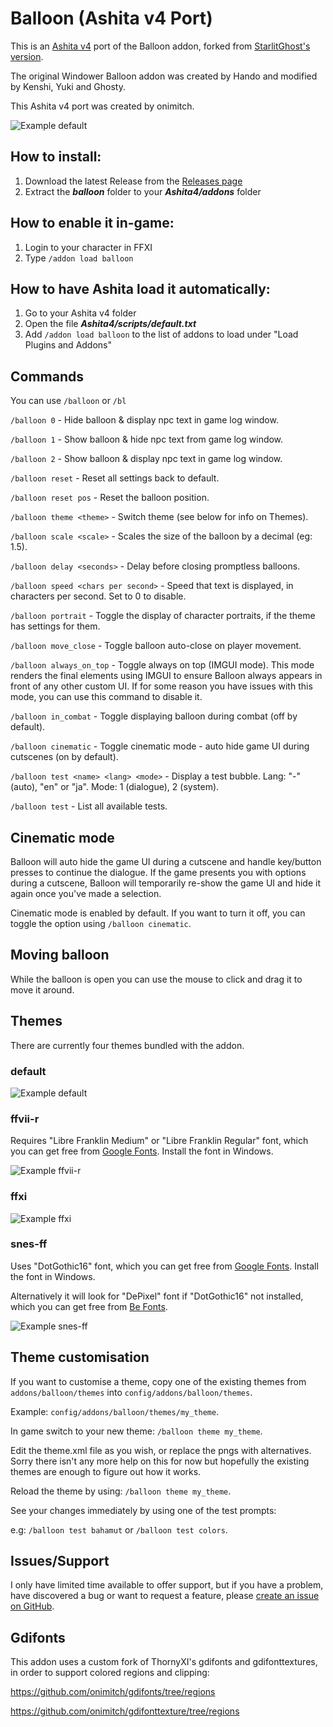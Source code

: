 # Balloon (Ashita v4 Port)

This is an [Ashita v4](https://github.com/AshitaXI/Ashita-v4beta) port of the Balloon addon, forked from [StarlitGhost's version](https://github.com/StarlitGhost/Balloon).

The original Windower Balloon addon was created by Hando and modified by Kenshi, Yuki and Ghosty.

This Ashita v4 port was created by onimitch.

![Example default](https://github.com/onimitch/ffxi-balloon-ashitav4/blob/main/Example-default.png "Example default")

## How to install:
1. Download the latest Release from the [Releases page](https://github.com/onimitch/ffxi-balloon-ashitav4/releases)
2. Extract the **_balloon_** folder to your **_Ashita4/addons_** folder

## How to enable it in-game:
1. Login to your character in FFXI
2. Type `/addon load balloon`

## How to have Ashita load it automatically:
1. Go to your Ashita v4 folder
2. Open the file **_Ashita4/scripts/default.txt_**
3. Add `/addon load balloon` to the list of addons to load under "Load Plugins and Addons"

## Commands

You can use `/balloon` or `/bl`

`/balloon 0` - Hide balloon & display npc text in game log window.

`/balloon 1` - Show balloon & hide npc text from game log window.

`/balloon 2` - Show balloon & display npc text in game log window.

`/balloon reset` - Reset all settings back to default.

`/balloon reset pos` - Reset the balloon position.

`/balloon theme <theme>` - Switch theme (see below for info on Themes).

`/balloon scale <scale>` - Scales the size of the balloon by a decimal (eg: 1.5).

`/balloon delay <seconds>` - Delay before closing promptless balloons.

`/balloon speed <chars per second>` - Speed that text is displayed, in characters per second. Set to 0 to disable.

`/balloon portrait` - Toggle the display of character portraits, if the theme has settings for them.

`/balloon move_close` - Toggle balloon auto-close on player movement.

`/balloon always_on_top` - Toggle always on top (IMGUI mode). This mode renders the final elements using IMGUI to ensure Balloon always appears in front of any other custom UI. If for some reason you have issues with this mode, you can use this command to disable it.

`/balloon in_combat` - Toggle displaying balloon during combat (off by default).

`/balloon cinematic` - Toggle cinematic mode - auto hide game UI during cutscenes (on by default).

`/balloon test <name> <lang> <mode>` - Display a test bubble. Lang: "-" (auto), "en" or "ja". Mode: 1 (dialogue), 2 (system).

`/balloon test` - List all available tests.

## Cinematic mode

Balloon will auto hide the game UI during a cutscene and handle key/button presses to continue the dialogue.
If the game presents you with options during a cutscene, Balloon will temporarily re-show the game UI and hide it again once you've made a selection.

Cinematic mode is enabled by default. 
If you want to turn it off, you can toggle the option using `/balloon cinematic`.

## Moving balloon

While the balloon is open you can use the mouse to click and drag it to move it around.

## Themes

There are currently four themes bundled with the addon.

### default

![Example default](https://github.com/onimitch/ffxi-balloon-ashitav4/blob/main/Example-default.png "Example default")

### ffvii-r

Requires "Libre Franklin Medium" or "Libre Franklin Regular" font, which you can get free from [Google Fonts](https://fonts.google.com/specimen/Libre+Franklin). Install the font in Windows.

![Example ffvii-r](https://github.com/onimitch/ffxi-balloon-ashitav4/blob/main/Example-ffvii-r.png "Example ffvii-r")

### ffxi

![Example ffxi](https://github.com/onimitch/ffxi-balloon-ashitav4/blob/main/Example-ffxi.png "Example ffxi")

### snes-ff

Uses "DotGothic16" font, which you can get free from [Google Fonts](https://fonts.google.com/specimen/DotGothic16). Install the font in Windows.

Alternatively it will look for "DePixel" font if "DotGothic16" not installed, which you can get free from [Be Fonts](https://befonts.com/depixel-font-family.html).

![Example snes-ff](https://github.com/onimitch/ffxi-balloon-ashitav4/blob/main/Example-snes-ff.png "Example snes-ff")

## Theme customisation

If you want to customise a theme, copy one of the existing themes from `addons/balloon/themes` into `config/addons/balloon/themes`.

Example: `config/addons/balloon/themes/my_theme`.

In game switch to your new theme: `/balloon theme my_theme`.

Edit the theme.xml file as you wish, or replace the pngs with alternatives. Sorry there isn't any more help on this for now but hopefully the existing themes are enough to figure out how it works.

Reload the theme by using: `/balloon theme my_theme`.

See your changes immediately by using one of the test prompts:

e.g: `/balloon test bahamut` or `/balloon test colors`.


## Issues/Support

I only have limited time available to offer support, but if you have a problem, have discovered a bug or want to request a feature, please [create an issue on GitHub](https://github.com/onimitch/ffxi-balloon-ashitav4/issues).


## Gdifonts

This addon uses a custom fork of ThornyXI's gdifonts and gdifonttextures, in order to support colored regions and clipping:

https://github.com/onimitch/gdifonts/tree/regions

https://github.com/onimitch/gdifonttexture/tree/regions
